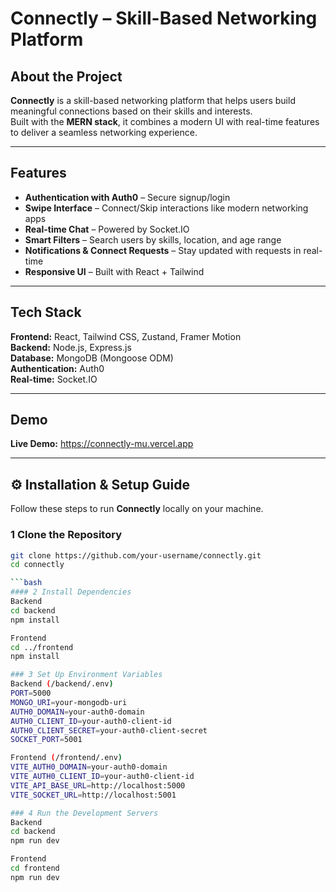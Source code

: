 # Connectly – Skill-Based Networking Platform

##  About the Project
**Connectly** is a skill-based networking platform that helps users build meaningful connections based on their skills and interests.  
Built with the **MERN stack**, it combines a modern UI with real-time features to deliver a seamless networking experience.

---

##  Features
-  **Authentication with Auth0** – Secure signup/login  
-  **Swipe Interface** – Connect/Skip interactions like modern networking apps  
-  **Real-time Chat** – Powered by Socket.IO  
-  **Smart Filters** – Search users by skills, location, and age range  
-  **Notifications & Connect Requests** – Stay updated with requests in real-time  
-  **Responsive UI** – Built with React + Tailwind  

---

##  Tech Stack
**Frontend:** React, Tailwind CSS, Zustand, Framer Motion  
**Backend:** Node.js, Express.js  
**Database:** MongoDB (Mongoose ODM)  
**Authentication:** Auth0  
**Real-time:** Socket.IO  

---

##  Demo
 **Live Demo:** https://connectly-mu.vercel.app 


---

## ⚙️ Installation & Setup Guide  

Follow these steps to run **Connectly** locally on your machine.  

### 1️ Clone the Repository  
```bash
git clone https://github.com/your-username/connectly.git
cd connectly 

```bash
#### 2️ Install Dependencies
Backend
cd backend
npm install

Frontend
cd ../frontend
npm install

### 3️ Set Up Environment Variables
Backend (/backend/.env)
PORT=5000
MONGO_URI=your-mongodb-uri
AUTH0_DOMAIN=your-auth0-domain
AUTH0_CLIENT_ID=your-auth0-client-id
AUTH0_CLIENT_SECRET=your-auth0-client-secret
SOCKET_PORT=5001

Frontend (/frontend/.env)
VITE_AUTH0_DOMAIN=your-auth0-domain
VITE_AUTH0_CLIENT_ID=your-auth0-client-id
VITE_API_BASE_URL=http://localhost:5000
VITE_SOCKET_URL=http://localhost:5001

### 4️ Run the Development Servers
Backend
cd backend
npm run dev

Frontend
cd frontend
npm run dev
